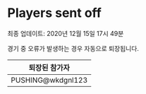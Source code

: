 # Players sent off
최종 업데이트: 2020년 12월 15일 17시 49분


경기 중 오류가 발생하는 경우 자동으로 퇴장됩니다.


| 퇴장된 참가자 |
|:---:|
| PUSHING@wkdgnl123 |